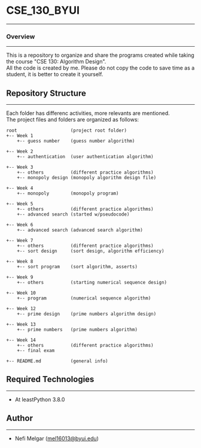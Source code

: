 # CSE_130_BYUI
<hr>
<h3>Overview</h3>
<hr>
<p>This is a repository to organize and share the programs created while taking the course "CSE 130: Algorithm Design". <br>
All the code is created by me. Please do not copy the code to save time as a student, it is better to create it yourself.  <br>
</p>


## Repository Structure
---
Each folder has differenc activities, more relevants are mentioned. <br>
The project files and folders are organized as follows:
```
root                    (project root folder)
+-- Week 1
    +-- guess number    (guess number algorithm)

+-- Week 2
    +-- authentication  (user authentication algorithm)

+-- Week 3
    +-- others          (different practice algorithms)
    +-- monopoly design (monopoly algorithm design file)

+-- Week 4
    +-- monopoly        (monopoly program)

+-- Week 5
    +-- others          (different practice algorithms)
    +-- advanced search (started w/pseudocode)

+-- Week 6
    +-- advanced search (advanced search algorithm)

+-- Week 7
    +-- others          (different practice algorithms)
    +-- sort design     (sort design, algorithm efficiency)

+-- Week 8
    +-- sort program    (sort algorithm, asserts)

+-- Week 9
    +-- others          (starting numerical sequence design)

+-- Week 10
    +-- program         (numerical sequence algorithm)

+-- Week 12
    +-- prime design    (prime numbers algorithm design)

+-- Week 13
    +-- prime numbers   (prime numbers algorithm)

+-- Week 14
    +-- others          (different practice algorithms)
    +-- final exam   

+-- README.md           (general info)
```

## Required Technologies
---
* At leastPython 3.8.0

## Author
---
* Nefi Melgar (mel16013@byui.edu)
